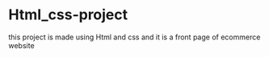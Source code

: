 # Html_css-project
this project is made using Html and css
and it is a  front page of ecommerce website
